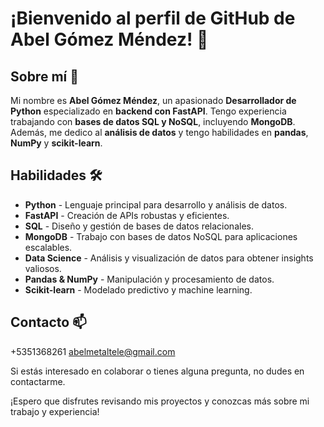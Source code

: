 # ¡Bienvenido al perfil de GitHub de Abel Gómez Méndez! 👋

## Sobre mí 🚀

Mi nombre es **Abel Gómez Méndez**, un apasionado **Desarrollador de Python** especializado en **backend con FastAPI**. Tengo experiencia trabajando con **bases de datos SQL y NoSQL**, incluyendo **MongoDB**. Además, me dedico al **análisis de datos** y tengo habilidades en **pandas**, **NumPy** y **scikit-learn**.

## Habilidades 🛠️

- **Python** - Lenguaje principal para desarrollo y análisis de datos.
- **FastAPI** - Creación de APIs robustas y eficientes.
- **SQL** - Diseño y gestión de bases de datos relacionales.
- **MongoDB** - Trabajo con bases de datos NoSQL para aplicaciones escalables.
- **Data Science** - Análisis y visualización de datos para obtener insights valiosos.
- **Pandas & NumPy** - Manipulación y procesamiento de datos.
- **Scikit-learn** - Modelado predictivo y machine learning.

## Contacto 📫
+5351368261
abelmetaltele@gmail.com

Si estás interesado en colaborar o tienes alguna pregunta, no dudes en contactarme.

¡Espero que disfrutes revisando mis proyectos y conozcas más sobre mi trabajo y experiencia!


<!--
**abelito89/abelito89** is a ✨ _special_ ✨ repository because its `README.md` (this file) appears on your GitHub profile.

Here are some ideas to get you started:

- 🔭 I’m currently working on ...
- 🌱 I’m currently learning ...
- 👯 I’m looking to collaborate on ...
- 🤔 I’m looking for help with ...
- 💬 Ask me about ...
- 📫 How to reach me: ...
- 😄 Pronouns: ...
- ⚡ Fun fact: ...
-->

